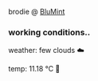 brodie @ [BluMint](https://www.linkedin.com/company/blumint-io/)

<!--weather_start-->
### working conditions..

weather: few clouds ☁️

temp: 11.18 °C 👕

<!--weather_end-->
